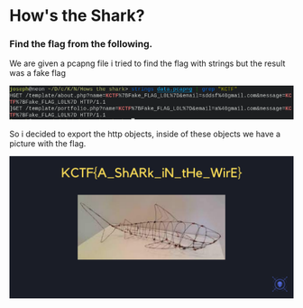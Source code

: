 <h1> How's the Shark? </h1>

<h3> Find the flag from the following. </h3>

<p> We are given a pcapng file i tried to find the flag with strings but the result was a fake flag </p>
<img src="images/fake.png">

<p>So i decided to export the http objects, inside of these objects we have a picture with the flag.</p>

<img src="images/something.png">

